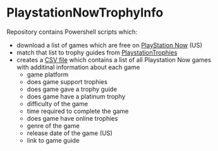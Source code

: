 # PlaystationNowTrophyInfo

Repository contains Powershell scripts which:
- download a list of games which are free on [PlayStation Now](https://www.playstation.com/en-us/explore/playstation-now/games/) (US)
- match that list to trophy guides from [PlaystationTrophies](https://www.playstationtrophies.org/)
- creates a [CSV file](https://github.com/kurtanr/PlaystationNowTrophyInfo/blob/master/ps-now-games_en-us.csv) which contains a list of all Playstation Now games with additinal information about each game
  - game platform
  - does game support trophies
  - does game gave a trophy guide
  - does game have a platinum trophy
  - difficulty of the game
  - time required to complete the game
  - does game have online trophies
  - genre of the game
  - release date of the game (US)
  - link to game guide
